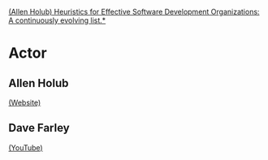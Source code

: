 [(Allen Holub) Heuristics for Effective Software Development Organizations: A continuously evolving list.\*](https://holub.com/heuristics/)

# Actor

## Allen Holub
[(Website)](https://holub.com/)

## Dave Farley
[(YouTube)](https://www.youtube.com/c/ContinuousDelivery)
